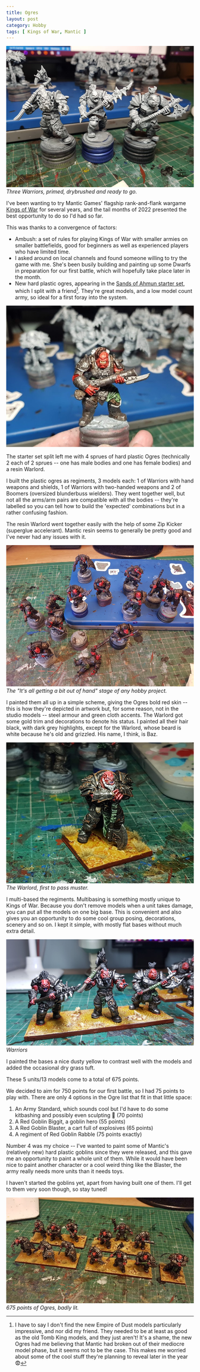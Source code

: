 ```yaml
---
title: Ogres
layout: post
category: Hobby
tags: [ Kings of War, Mantic ]
---
```


![](/images/2023/01/ogres/wip1.jpg)
*Three Warriors, primed, drybrushed and ready to go.*

I've been wanting to try Mantic Games' flagship rank-and-flank wargame [Kings of War](https://www.manticgames.com/games/kings-of-war/featured-products/) for several years, and the tail months of 2022 presented the best opportunity to do so I'd had so far.

<!--more-->

This was thanks to a convergence of factors:

- Ambush: a set of rules for playing Kings of War with smaller armies on smaller battlefields, good for beginners as well as experienced players who have limited time.
- I asked around on local channels and found someone willing to try the game with me. She's been busily building and painting up some Dwarfs in preparation for our first battle, which will hopefully take place later in the month.
- New hard plastic ogres, appearing in the [Sands of Ahmun starter set](https://www.manticgames.com/games/kings-of-war/kings-of-war-factions/ogres/kings-of-war-sands-of-ahmun-2-player-set/), which I split with a friend[^1]. They're great models, and a low model count army, so ideal for a first foray into the system.

![](/images/2023/01/ogres/wip2.jpg)

The starter set split left me with 4 sprues of hard plastic Ogres (technically 2 each of 2 sprues -- one has male bodies and one has female bodies) and a resin Warlord.

I built the plastic ogres as regiments, 3 models each: 1 of Warriors with hand weapons and shields, 1 of Warriors with two-handed weapons and 2 of Boomers (oversized blunderbuss wielders). They went together well, but not all the arms/arm pairs are compatible with all the bodies -- they're labelled so you can tell how to build the 'expected' combinations but in a rather confusing fashion.

The resin Warlord went together easily with the help of some Zip Kicker (superglue accelerant). Mantic resin seems to generally be pretty good and I've never had any issues with it.

![](/images/2023/01/ogres/wip3.jpg)
*The "It's all getting a bit out of hand" stage of any hobby project.*

I painted them all up in a simple scheme, giving the Ogres bold red skin -- this is how they're depicted in artwork but, for some reason, not in the studio models -- steel armour and green cloth accents. The Warlord got some gold trim and decorations to denote his status. I painted all their hair black, with dark grey highlights, except for the Warlord, whose beard is white because he's old and grizzled. His name, I think, is Baz.

![](/images/2023/01/ogres/warlord.jpg)
*The Warlord, first to pass muster.*

I multi-based the regiments. Multibasing is something mostly unique to Kings of War. Because you don't remove models when a unit takes damage, you can put all the models on one big base. This is convenient and also gives you an opportunity to do some cool group posing, decorations, scenery and so on. I kept it simple, with mostly flat bases without much extra detail. 

![](/images/2023/01/ogres/warriors.jpg)
*Warriors*

I painted the bases a nice dusty yellow to contrast well with the models and added the occasional dry grass tuft.

These 5 units/13 models come to a total of 675 points.

We decided to aim for 750 points for our first battle, so I had 75 points to play with. There are only 4 options in the Ogre list that fit in that little space:

1. An Army Standard, which sounds cool but I'd have to do some kitbashing and possibly even sculpting :grimacing: (70 points)
2. A Red Goblin Biggit, a goblin hero (55 points)
3. A Red Goblin Blaster, a cart full of explosives (65 points)
4. A regiment of Red Goblin Rabble (75 points exactly)

Number 4 was my choice -- I've wanted to paint some of Mantic's (relatively new) hard plastic goblins since they were released, and this gave me an opportunity to paint a whole unit of them. While it would have been nice to paint another character or a cool weird thing like the Blaster, the army really needs more units than it needs toys.

I haven't started the goblins yet, apart from having built one of them. I'll get to them very soon though, so stay tuned!

![](/images/2023/01/ogres/done.jpg)
*675 points of Ogres, badly lit.*

[^1]: I have to say I don't find the new Empire of Dust models particularly impressive, and nor did my friend. They needed to be at least as good as the old Tomb King models, and they just aren't! It's a shame, the new Ogres had me believing that Mantic had broken out of their mediocre model phase, but it seems not to be the case. This makes me worried about some of the cool stuff they're planning to reveal later in the year :fearful: